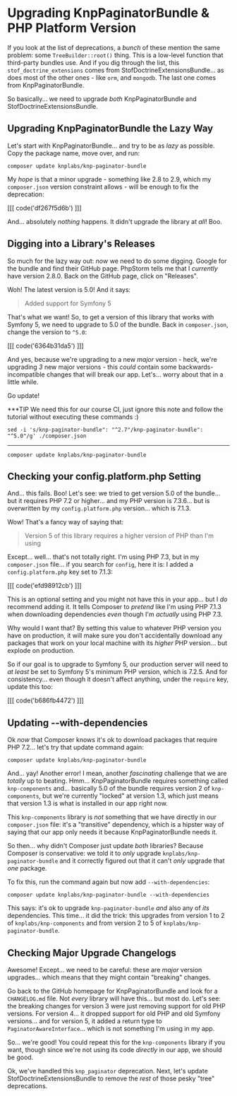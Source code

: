 # Upgrading KnpPaginatorBundle & PHP Platform Version

If you look at the list of deprecations, a *bunch* of these mention the same
problem: some `TreeBuilder::root()` thing. This is a low-level function that
third-party bundles use. And if you dig through the list, this
`stof_doctrine_extensions` comes from StofDoctrineExtensionsBundle... as does
most of the other ones - like `orm`, and `mongodb`. The last one comes from
KnpPaginatorBundle.

So basically... we need to upgrade *both* KnpPaginatorBundle and
StofDoctrineExtensionsBundle.

## Upgrading KnpPaginatorBundle the Lazy Way

Let's start with KnpPaginatorBundle... and try to be as *lazy* as possible.
Copy the package name, move over, and run:

```terminal
composer update knplabs/knp-paginator-bundle
```

My *hope* is that a minor upgrade - something like 2.8 to 2.9, which my
`composer.json` version constraint allows - will be enough to fix the deprecation:

[[[ code('df267f5d6b') ]]]

And... absolutely *nothing* happens. It didn't upgrade the library at *all*!
Boo.

## Digging into a Library's Releases

So much for the lazy way out: *now* we need to do some digging. Google for the
bundle and find their GitHub page. PhpStorm tells me that I *currently* have
version 2.8.0. Back on the GitHub page, click on "Releases".

Woh! The latest version is 5.0! And it says:

> Added support for Symfony 5

That's what we want! So, to get a version of this library that works with
Symfony 5, we need to upgrade to 5.0 of the bundle. Back in `composer.json`, change
the version to `^5.0`:

[[[ code('6364b31da5') ]]]

And yes, because we're upgrading to a new *major* version - heck, we're upgrading
*3* new major versions - this *could* contain some backwards-incompatible changes
that will break our app. Let's... worry about that in a little while.

Go update!

***TIP
We need this for our course CI, just ignore this note and follow the tutorial
without executing these commands :)
```terminal-silent
sed -i 's/knp-paginator-bundle": "^2.7"/knp-paginator-bundle": "^5.0"/g' ./composer.json
```
***

```terminal
composer update knplabs/knp-paginator-bundle
```

## Checking your config.platform.php Setting

And... this fails. Boo! Let's see: we tried to get version 5.0 of the bundle... but
it requires PHP 7.2 or higher... and my PHP version is 7.3.6... but is overwritten
by my `config.platform.php` version... which is 7.1.3.

Wow! That's a fancy way of saying that:

> Version 5 of this library requires a higher version of PHP than I'm using

Except... well... that's not totally right. I'm using PHP 7.3, but in my `composer.json`
file... if you search for `config`, here it is: I added a `config.platform.php` key
set to 7.1.3:

[[[ code('efd98912cb') ]]]

This is an optional setting and you might not have this in your app... but I *do*
recommend adding it. It tells Composer to *pretend* like I'm using PHP 7.1.3 when
downloading dependencies *even* though I'm *actually* using PHP 7.3.

Why would I want that? By setting this value to whatever PHP version you have on
production, it will make sure you don't accidentally download any packages that
work on your local machine with its *higher* PHP version... but explode on production.

So if our goal is to upgrade to Symfony 5, our production server will need to
*at least* be set to Symfony 5's minimum PHP version, which is 7.2.5. And
for consistency... even though it doesn't affect anything, under the `require`
key, update this too:

[[[ code('b686fb4472') ]]]

## Updating --with-dependencies

Ok *now* that Composer knows it's ok to download packages that require PHP 7.2...
let's try that update command again:

```terminal-silent
composer update knplabs/knp-paginator-bundle
```

And... yay! Another error! I mean, another *fascinating* challenge that we are
*totally* up to beating. Hmm... KnpPaginatorBundle requires something called
`knp-components` and... basically 5.0 of the bundle requires version 2 of
`knp-components`, but we're currently "locked" at version 1.3, which just means
that version 1.3 is what is installed in our app right now.

This `knp-components` library is *not* something that we have directly in our
`composer.json` file: it's a "transitive" dependency, which is a hipster way
of saying that our app only needs it because KnpPaginatorBundle needs it.

So then... why didn't Composer just update *both* libraries? Because Composer is
conservative: we told it to *only* upgrade `knplabs/knp-paginator-bundle` and
it correctly figured out that it can't *only* upgrade that *one* package.

To fix this, run the command again but now add `--with-dependencies`:

```terminal-silent
composer update knplabs/knp-paginator-bundle --with-dependencies
```

This says: it's ok to upgrade `knp-paginator-bundle` *and* also any of *its*
dependencies. This time... it did the trick: this upgrades from version 1 to 2
of `knplabs/knp-components` and from version 2 to 5 of `knplabs/knp-paginator-bundle`.

## Checking Major Upgrade Changelogs

Awesome! Except... we need to be careful: these are *major* version upgrades...
which means that they might contain "breaking" changes.

Go back to the GitHub homepage for KnpPaginatorBundle and look for a `CHANGELOG.md`
file. Not *every* library will have this... but most do. Let's see: the
breaking changes for version 3 were just removing support for old PHP versions.
For version 4... it dropped support for old PHP and old Symfony versions... and
for version 5, it added a return type to `PaginatorAwareInterface`... which is
not something I'm using in my app.

So... we're good! You could repeat this for the `knp-components` library if you
want, though since we're not using its code *directly* in our app, we should be
good.

Ok, we've handled this `knp_paginator` deprecation. Next, let's update
StofDoctrineExtensionsBundle to remove the *rest* of those pesky "tree" deprecations.
